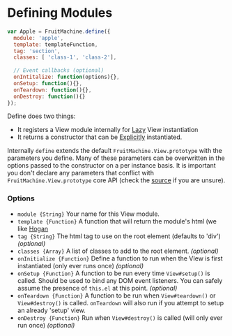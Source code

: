 # Defining Modules

```js
var Apple = FruitMachine.define({
  module: 'apple',
  template: templateFunction,
  tag: 'section',
  classes: [ 'class-1', 'class-2'],
  
  // Event callbacks (optional)
  onIntitalize: function(options){},
  onSetup: function(){},
  onTeardown: function(){},
  onDestroy: function(){}
});
```

Define does two things:

- It registers a View module internally for [Lazy](instantition.md#explicit) View instantiation
- It returns a constructor that can be [Explicitly](instantition.md#lazy) instantiated.

Internally `define` extends the default `FruitMachine.View.prototype` with the parameters you define. Many of these parameters can be overwritten in the options passed to the constructor on a per instance basis. It is important you don't declare any parameters that conflict with `FruitMachine.View.prototype` core API (check the [source]() if you are unsure).

### Options

- `module {String}` Your name for this View module.
- `template {Function}` A function that will return the module's html (we like [Hogan](http://twitter.github.com/hogan.js/)
- `tag {String}` The html tag to use on the root element (defaults to 'div') *(optional)*
- `classes {Array}` A list of classes to add to the root element. *(optional)*
- `onInitialize {Function}` Define a function to run when the VIew is first instantiated (only ever runs once) *(optional)*
- `onSetup {Function}` A function to be run every time `View#setup()` is called. Should be used to bind any DOM event listeners. You can safely assume the presence of `this.el` at this point. *(optional)*
- `onTeardown {Function}` A function to be run when `View#teardown()` or `View#destroy()` is called. `onTeardown` will also run if you attempt to setup an already 'setup' view.
- `onDestroy {Function}` Run when `View#destroy()` is called (will only ever run once) *(optional)*


  
